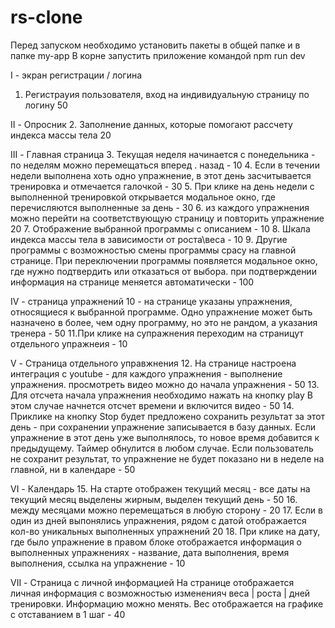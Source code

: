 # rs-clone

Перед запуском необходимо установить пакеты в общей папке и в папке my-app
В корне запустить приложение командой npm run dev

I - экран регистрации / логина
1. Регистрауия пользователя, вход на индивидуальную страницу по логину 50

II - Опросник
2. Заполнение данных, которые помогают рассчету индекса массы тела 20

III - Главная страница
3. Текущая неделя  начинается с понедельника - по неделям можно перемещаться вперед .  назад  - 10
4. Если в течении недели выполнена хоть одно упражнение, в этот день засчитывается тренировка и отмечается галочкой - 30
5. При клике на день недели с выполненной тренировкой открывается модальное окно, где перечисляются выполненные за день - 30
6. из каждого упражнения можно перейти на соответствующую страницу и повторить упражнение 20
7. Отображение выбранной программы с описанием - 10
8. Шкала индекса массы тела в зависимости от роста\веса - 10
9. Другие программы с возможностью смены программы срасу на главной странице. При переключении программы появляется модальное окно, где нужно подтвердить или отказаться от выбора. при подтверждении информация на странице меняется автоматически - 100

IV - страница упражнений
10 - на странице указаны упражнения, относящиеся к выбранной программе. Одно упражнение может быть назначено в более, чем одну программу, но это не рандом, а указания тренера - 50 
11.При клике на супражнения переходим на страницут отдельного упражнеия - 10

V - Страница отдельного управжнения
12. На странице настроена интеграция с youtube - для каждого упражнения - выполнение упражнения. просмотреть видео можно до начала упражнения - 50
13. Для отсчета начала упражнения необходимо нажать на кнопку play В этом случае начнется отсчет  времени и включится видео - 50 
14. Приклике на кнопку Stop  будет предложено сохранить результат за этот день - при сохранении упражнение записывается в базу данных. Если упражнение в этот день уже выполнялось, то новое время добавится к предыдущему. Таймер обнулится в любом случае. Если пользователь не сохранит результат, то упражнение не будет показано ни в неделе на главной, ни в календаре - 50 

VI - Календарь
15. На старте отображен текущий месяц - все даты на текущий месяц выделены жирным, выделен текущий день - 50 
16.  между месяцами можно перемещаться в любую сторону - 20
17. Если в один из дней выпонялись упражнения, рядом с датой отображается кол-во уникальных выполненных упражнений 20 
18. При клике на дату, где было упражнение в правом блоке отображается информация о выполненных упражнениях  - название, дата выполнения, время выполнения, ссылка на упражнение - 10 

VII - Страница с личной информацией
На странице отображается личная информация с возможностью измененияч веса | роста | дней тренировки. Информацию можно менять. Вес отображается на графике с отставанием в 1 шаг - 40
